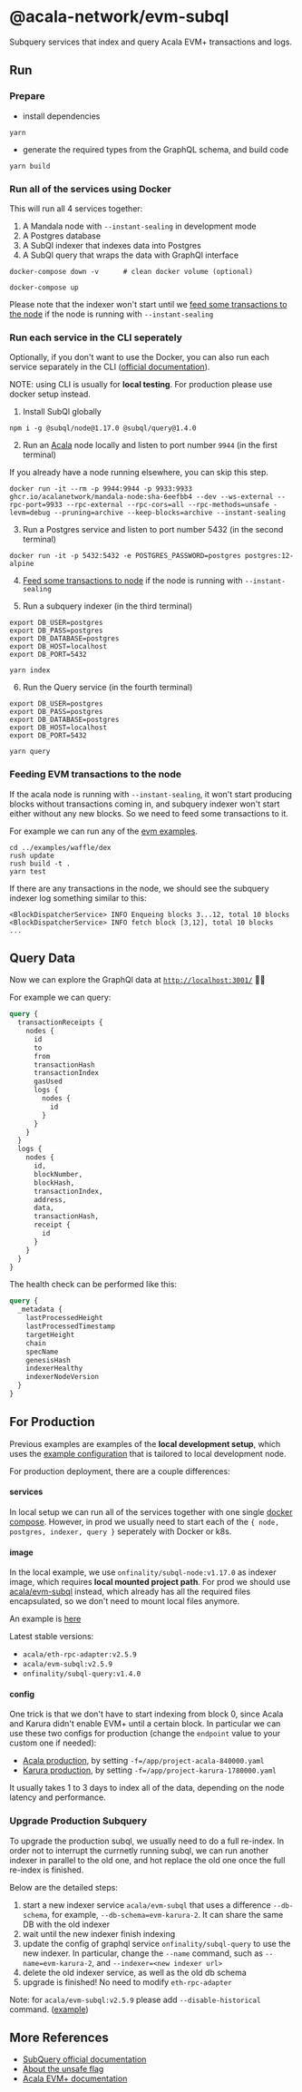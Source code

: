 # @acala-network/evm-subql

Subquery services that index and query Acala EVM+ transactions and logs.

## Run

### Prepare

- install dependencies

```
yarn
```

- generate the required types from the GraphQL schema, and build code

```shell
yarn build
```

### Run all of the services using Docker

This will run all 4 services together:
1. A Mandala node with `--instant-sealing` in development mode
2. A Postgres database
3. A SubQl indexer that indexes data into Postgres
4. A SubQl query that wraps the data with GraphQl interface

```shell
docker-compose down -v      # clean docker volume (optional)

docker-compose up
```

Please note that the indexer won't start until we [feed some transactions to the node](#feed-evm-transactions-to-node) if the node is running with `--instant-sealing`

### Run each service in the CLI seperately

Optionally, if you don't want to use the Docker, you can also run each service separately in the CLI ([official documentation](https://academy.subquery.network/run_publish/run.html#running-an-indexer-subql-node)). 

NOTE: using CLI is usually for **local testing**. For production please use docker setup instead.

1. Install SubQl globally

```shell
npm i -g @subql/node@1.17.0 @subql/query@1.4.0
```

2. Run an [Acala](https://github.com/AcalaNetwork/Acala) node locally and listen to port number `9944` (in the first terminal)

If you already have a node running elsewhere, you can skip this step.

```shell
docker run -it --rm -p 9944:9944 -p 9933:9933 ghcr.io/acalanetwork/mandala-node:sha-6eefbb4 --dev --ws-external --rpc-port=9933 --rpc-external --rpc-cors=all --rpc-methods=unsafe -levm=debug --pruning=archive --keep-blocks=archive --instant-sealing
```

3. Run a Postgres service and listen to port number 5432 (in the second terminal)

```shell
docker run -it -p 5432:5432 -e POSTGRES_PASSWORD=postgres postgres:12-alpine
```

4. [Feed some transactions to node](#feed-evm-transactions-to-node) if the node is running with `--instant-sealing`

5. Run a subquery indexer (in the third terminal)

```shell
export DB_USER=postgres
export DB_PASS=postgres
export DB_DATABASE=postgres
export DB_HOST=localhost
export DB_PORT=5432

yarn index
```

6. Run the Query service (in the fourth terminal)

```shell
export DB_USER=postgres
export DB_PASS=postgres
export DB_DATABASE=postgres
export DB_HOST=localhost
export DB_PORT=5432

yarn query
```

### Feeding EVM transactions to the node

If the acala node is running with `--instant-sealing`, it won't start producing blocks without transactions coming in, and subquery indexer won't start either without any new blocks. So we need to feed some transactions to it. 

For example we can run any of the [evm examples](https://github.com/AcalaNetwork/bodhi.js/tree/master/examples).

```shell
cd ../examples/waffle/dex
rush update
rush build -t .
yarn test
```

If there are any transactions in the node, we should see the subquery indexer log something similar to this:

```shell
<BlockDispatcherService> INFO Enqueing blocks 3...12, total 10 blocks
<BlockDispatcherService> INFO fetch block [3,12], total 10 blocks
...
```

## Query Data

Now we can explore the GraphQl data at [`http://localhost:3001/`](http://localhost:3001/) 🎉🎉

For example we can query:

```graphql
query {
  transactionReceipts {
    nodes {
      id
      to
      from
      transactionHash
      transactionIndex
      gasUsed
      logs {
        nodes {
          id
        }
      }
    }
  }
  logs {
    nodes {
      id,
      blockNumber,
      blockHash,
      transactionIndex,
      address,
      data,
      transactionHash,
      receipt {
        id
      }
    }
  }
}
```

The health check can be performed like this:

```graphql
query {
  _metadata {
    lastProcessedHeight
    lastProcessedTimestamp
    targetHeight
    chain
    specName
    genesisHash
    indexerHealthy
    indexerNodeVersion
  }
}
```

## For Production

Previous examples are examples of the **local development setup**, which uses the [example configuration](./project.yaml) that is tailored to local development node. 

For production deployment, there are a couple differences: 

#### services
In local setup we can run all of the services together with one single [docker compose](./docker-compose.yml). However, in prod we  usually need to start each of the `{ node, postgres, indexer, query }` seperately with Docker or k8s.

#### image
In the local example, we use `onfinality/subql-node:v1.17.0` as indexer image, which requires **local mounted project path**. For prod we should use [acala/evm-subql](https://hub.docker.com/r/acala/evm-subql/tags) instead, which already has all the required files encapsulated, so we don't need to mount local files anymore.

An example is [here](../docker-compose-example.yml#L27)

Latest stable versions:
- `acala/eth-rpc-adapter:v2.5.9`
- `acala/evm-subql:v2.5.9`
- `onfinality/subql-query:v1.4.0`

#### config
One trick is that we don't have to start indexing from block 0, since Acala and Karura didn't enable EVM+ until a certain block. In particular we can use these two configs for production (change the `endpoint` value to your custom one if needed):

- [Acala production](./project-acala-840000.yaml), by setting `-f=/app/project-acala-840000.yaml`
- [Karura production](./project-karura-1780000.yaml), by setting `-f=/app/project-karura-1780000.yaml`


It usually takes 1 to 3 days to index all of the data, depending on the node latency and performance.

### Upgrade Production Subquery
To upgrade the production subql, we usually need to do a full re-index. In order not to interrupt the currnetly running subql, we can run another indexer in parallel to the old one, and hot replace the old one once the full re-index is finished. 

Below are the detailed steps:
1) start a new indexer service `acala/evm-subql` that uses a difference `--db-schema`, for example, `--db-schema=evm-karura-2`. It can share the same DB with the old indexer
2) wait until the new indexer finish indexing
3) update the config of graphql service `onfinality/subql-query` to use the new indexer. In particular, change the `--name` command, such as `--name=evm-karura-2`, and `--indexer=<new indexer url>`
4) delete the old indexer service, as well as the old db schema
5) upgrade is finished! No need to modify `eth-rpc-adapter`

Note: for `acala/evm-subql:v2.5.9` please add `--disable-historical` command. ([example](https://github.com/AcalaNetwork/bodhi.js/blob/d763bc588a4a90e4421d65ebfe1d95ba581c6d37/evm-subql/docker-compose.yml#L52))

## More References

- [SubQuery official documentation](https://doc.subquery.network/)
- [About the unsafe flag](https://academy.subquery.network/run_publish/references.html#unsafe-node-service)
- [Acala EVM+ documentation](https://evmdocs.acala.network/network/network-setup/local-development-network)
